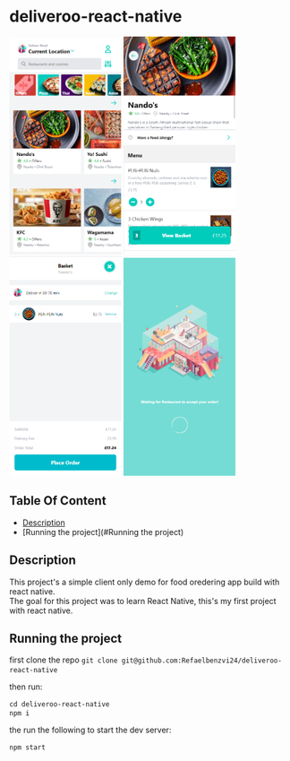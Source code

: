 # deliveroo-react-native

<p float="left">
    <img src=".github/assets/1.png" alt="drawing" width="200"/>
    <img src=".github/assets/2.png" alt="drawing" width="200"/>
    <img src=".github/assets/3.png" alt="drawing" width="200"/>
    <img src=".github/assets/4.png" alt="drawing" width="200"/>
</p>

## Table Of Content

- [Description](#Description)
- [Running the project](#Running the project)

## Description

This project's a simple client only demo for food oredering app build with react native. <br/>
The goal for this project was to learn React Native, this's my first project with react native. <br/>

## Running the project

first clone the repo `git clone git@github.com:Refaelbenzvi24/deliveroo-react-native`

then run:

```shell
cd deliveroo-react-native
npm i
```

the run the following to start the dev server:

```shell
npm start
```
